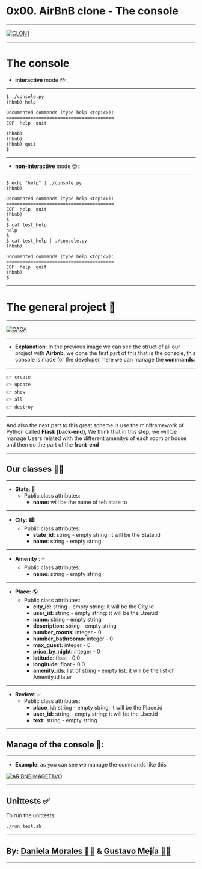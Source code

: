 # 0x00. AirBnB clone - The console

------------
<a href="https://ibb.co/hfv1q1B"><img src="https://i.ibb.co/tX5PdPq/CLON1.png" alt="CLON1" border="0"></a>

------------

# The console 

* **interactive** mode  😯:

------------

```
$ ./console.py
(hbnb) help

Documented commands (type help <topic>):
========================================
EOF  help  quit

(hbnb) 
(hbnb) 
(hbnb) quit
$
```

------------

* **non-interactive** mode 😌:  

------------
```
$ echo "help" | ./console.py
(hbnb)

Documented commands (type help <topic>):
========================================
EOF  help  quit
(hbnb) 
$
$ cat test_help
help
$
$ cat test_help | ./console.py
(hbnb)

Documented commands (type help <topic>):
========================================
EOF  help  quit
(hbnb) 
$
```



------------
# The general project 👋

------------
<a href="https://ibb.co/ypbDqsC"><img src="https://i.ibb.co/425cpNL/CACA.png" alt="CACA" border="0"></a>

------------

* **Explanation**:  In the previous image we can see the struct of all our project with **Airbnb**, we done the first part of this that is the console, this console is made for the developer, here we can manage the **commands**:

------------

	👉 create
	👉 update
	👉 show
	👉 all
	👉 destroy

------------

And also the next part to this great scheme is use the miniframework of Python called **Flask  (back-end)**, We think that in this step, we will be manage Users related with the different amenitys of each room or house and then do the part of the **front-end**

------------
## Our classes 🙌🏻

------------

* **State**: 🌆
	* Public class attributes:
   		* **name:** will be the name of teh state to

------------

* **City**: 🏙
 	* Public class attributes:
		* **state_id**: string - empty string: it will be the State.id
		* **name**: string - empty string

------------

* **Amenity** : ⭐️
	* Public class attributes:
		* **name**: string - empty string

------------


* **Place:** 🌎
	* Public class attributes:
		* **city_id:** string - empty string: it will be the City.id
		* **user_id:** string - empty string: it will be the User.id
		* **name:** string - empty string
		* **description:** string - empty string
		* **number_rooms:** integer - 0
		* **number_bathrooms:** integer - 0
		* **max_guest:** integer - 0
		* **price_by_night:** integer - 0
		* **latitude**: float - 0.0
		* **longitude**: float - 0.0
		* **amenity_ids**: list of string - empty list: it will be the list of Amenity.id later

------------


* **Review:** ✅
	* Public class attributes:
		* **place_id:** string - empty string: it will be the Place.id
		* **user_id:** string - empty string: it will be the User.id
		* **text:** string - empty string


------------
## Manage of the console 🌈:

------------

* **Example**: as you can see we manage the commands like this

<a href="https://ibb.co/Gk4wKSW"><img src="https://i.ibb.co/92kXF5b/ARIBNBIMAGETAVO.png" alt="ARIBNBIMAGETAVO" border="0"></a>

------------

## Unittests ✅
To run the unittests
```bash
./run_test.sh
```

------------

## By: <a href="https://github.com/daniela2001-png">Daniela Morales 🙋‍♀️</a>  & <a href="https://github.com/Athesto"> Gustavo Mejía 🙋‍♂️</a>

------------

